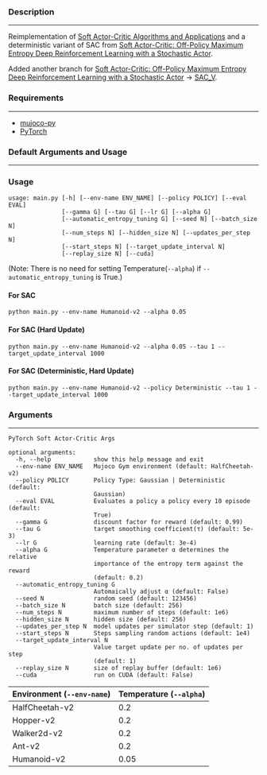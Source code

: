 ### Description
------------
Reimplementation of [Soft Actor-Critic Algorithms and Applications](https://arxiv.org/pdf/1812.05905.pdf) and a deterministic variant of SAC from [Soft Actor-Critic: Off-Policy Maximum Entropy Deep Reinforcement
Learning with a Stochastic Actor](https://arxiv.org/pdf/1801.01290.pdf).

Added another branch for [Soft Actor-Critic: Off-Policy Maximum Entropy Deep Reinforcement
Learning with a Stochastic Actor](https://arxiv.org/pdf/1801.01290.pdf) -> [SAC_V](https://github.com/pranz24/pytorch-soft-actor-critic/tree/SAC_V).

### Requirements
------------
*   [mujoco-py](https://github.com/openai/mujoco-py)
*   [PyTorch](http://pytorch.org/)

### Default Arguments and Usage
------------
### Usage

```
usage: main.py [-h] [--env-name ENV_NAME] [--policy POLICY] [--eval EVAL]
               [--gamma G] [--tau G] [--lr G] [--alpha G]
               [--automatic_entropy_tuning G] [--seed N] [--batch_size N]
               [--num_steps N] [--hidden_size N] [--updates_per_step N]
               [--start_steps N] [--target_update_interval N]
               [--replay_size N] [--cuda]
```

(Note: There is no need for setting Temperature(`--alpha`) if `--automatic_entropy_tuning` is True.)

#### For SAC

```
python main.py --env-name Humanoid-v2 --alpha 0.05
```

#### For SAC (Hard Update)

```
python main.py --env-name Humanoid-v2 --alpha 0.05 --tau 1 --target_update_interval 1000
```

#### For SAC (Deterministic, Hard Update)

```
python main.py --env-name Humanoid-v2 --policy Deterministic --tau 1 --target_update_interval 1000
```

### Arguments
------------
```
PyTorch Soft Actor-Critic Args

optional arguments:
  -h, --help            show this help message and exit
  --env-name ENV_NAME   Mujoco Gym environment (default: HalfCheetah-v2)
  --policy POLICY       Policy Type: Gaussian | Deterministic (default:
                        Gaussian)
  --eval EVAL           Evaluates a policy a policy every 10 episode (default:
                        True)
  --gamma G             discount factor for reward (default: 0.99)
  --tau G               target smoothing coefficient(τ) (default: 5e-3)
  --lr G                learning rate (default: 3e-4)
  --alpha G             Temperature parameter α determines the relative
                        importance of the entropy term against the reward
                        (default: 0.2)
  --automatic_entropy_tuning G
                        Automaically adjust α (default: False)
  --seed N              random seed (default: 123456)
  --batch_size N        batch size (default: 256)
  --num_steps N         maximum number of steps (default: 1e6)
  --hidden_size N       hidden size (default: 256)
  --updates_per_step N  model updates per simulator step (default: 1)
  --start_steps N       Steps sampling random actions (default: 1e4)
  --target_update_interval N
                        Value target update per no. of updates per step
                        (default: 1)
  --replay_size N       size of replay buffer (default: 1e6)
  --cuda                run on CUDA (default: False)
```

| Environment **(`--env-name`)**| Temperature **(`--alpha`)**|
| ---------------| -------------|
| HalfCheetah-v2| 0.2|
| Hopper-v2| 0.2|
| Walker2d-v2| 0.2|
| Ant-v2| 0.2|
| Humanoid-v2| 0.05|
